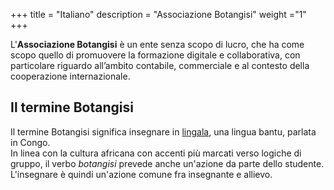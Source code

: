 +++
title = "Italiano"
description = "Associazione Botangisi"
weight ="1"
+++

L'**Associazione Botangisi** è un ente senza scopo di lucro, che ha come scopo quello di promuovere la formazione digitale e collaborativa, con particolare riguardo all’ambito contabile, commerciale e al contesto della cooperazione internazionale.

## Il termine Botangisi

Il termine Botangisi significa insegnare in [lingala](https://it.wikipedia.org/wiki/Lingua_lingala), una lingua bantu, parlata in Congo.  
In linea con la cultura africana con accenti più marcati verso logiche di gruppo, il verbo *botangisi* prevede anche un'azione da parte dello studente. L'insegnare è quindi un'azione comune fra insegnante e allievo. 


